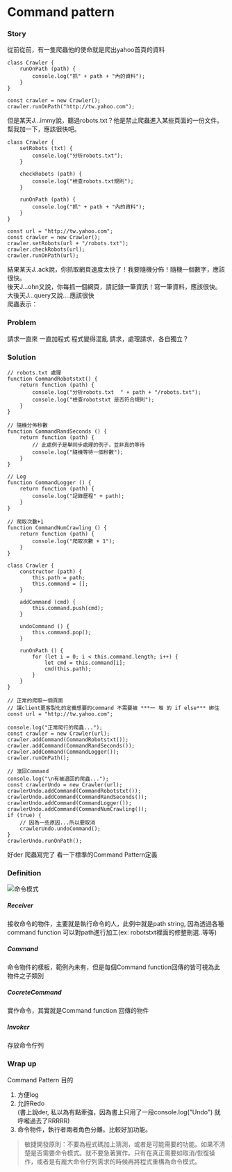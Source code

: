 # Command pattern

### Story
從前從前，有一隻爬蟲他的使命就是爬出yahoo首頁的資料
```
class Crawler {
    runOnPath (path) {
        console.log("抓" + path + "內的資料");
    }
}

const crawler = new Crawler();
crawler.runOnPath("http://tw.yahoo.com");
```
但是某天J...immy說，聽過robots.txt？他是禁止爬蟲進入某些頁面的一份文件。  
幫我加一下，應該很快吧。
```
class Crawler {
    setRobots (txt) {
        console.log("分析robots.txt");
    }

    checkRobots (path) {
        console.log("檢查robots.txt規則");
    }

    runOnPath (path) {
        console.log("抓" + path + "內的資料");          
    }
}

const url = "http://tw.yahoo.com";
const crawler = new Crawler();
crawler.setRobots(url + "/robots.txt");
crawler.checkRobots(url);
crawler.runOnPath(url);
```
結果某天J..ack說，你抓取網頁速度太快了！我要隨機分佈！隨機一個數字，應該很快。  
後天J...ohn又說，你每抓一個網頁，請記錄一筆資訊！寫一筆資料，應該很快。  
大後天J...query又說....應該很快  
爬蟲表示：

### Problem
請求一直來 一直加程式 程式變得混亂
請求，處理請求，各自獨立？  

### Solution
```
// robots.txt 處理
function CommandRobotstxt() {
    return function (path) {
        console.log("分析robots.txt  " + path + "/robots.txt");
        console.log("檢查robotstxt 是否符合規則");
    }
}

// 隨機分佈秒數
function CommandRandSeconds () {
    return function (path) {
        // 此處例子是舉同步處理的例子，並非真的等待
        console.log("隨機等待一個秒數");
    }
}

// Log
function CommandLogger () {
    return function (path) {
        console.log("記錄歷程" + path);
    }
}

// 爬取次數+1
function CommandNumCrawling () {
    return function (path) {
        console.log("爬取次數 + 1");
    }
}

class Crawler {
    constructor (path) {
        this.path = path;
        this.command = [];
    }

    addCommand (cmd) {
        this.command.push(cmd);
    }

    undoCommand () {
        this.command.pop();
    }

    runOnPath () {
        for (let i = 0; i < this.command.length; i++) {
            let cmd = this.command[i];
            cmd(this.path);
        }
    }
}

// 正常的爬取一個頁面
// 讓client更客製化的定義想要的command 不需要被 ***一 堆 的 if else*** 綁住
const url = "http://tw.yahoo.com";

console.log("正常爬行的爬蟲...");
const crawler = new Crawler(url);
crawler.addCommand(CommandRobotstxt());
crawler.addCommand(CommandRandSeconds());
crawler.addCommand(CommandLogger());
crawler.runOnPath();

// 滾回Command
console.log("\n有被退回的爬蟲...");
const crawlerUndo = new Crawler(url);
crawlerUndo.addCommand(CommandRobotstxt());
crawlerUndo.addCommand(CommandRandSeconds());
crawlerUndo.addCommand(CommandLogger());
crawlerUndo.addCommand(CommandNumCrawling());
if (true) {
    // 因為一些原因...所以要取消
    crawlerUndo.undoCommand();
}
crawlerUndo.runOnPath();
```
好der 爬蟲寫完了 看一下標準的Command Pattern定義  

### Definition
![命令模式](https://www.safaribooksonline.com/library/view/learning-javascript-design/9781449334840/httpatomoreillycomsourceoreillyimages1326904.png)

##### Receiver
接收命令的物件，主要就是執行命令的人，此例中就是path string, 因為透過各種command function 可以對path進行加工(ex: robotstxt裡面的修整刪選..等等)
##### Command  
命令物件的樣板，範例內未有，但是每個Command function回傳的皆可視為此物件之子類別
##### CocreteCommand  
實作命令，其實就是Command function 回傳的物件
##### Invoker  
存放命令佇列


### Wrap up  
Command Pattern 目的
1. 方便log
2. 允許Redo  
(書上說der, 私以為有點牽強，因為書上只用了一段console.log("Undo") 就呼嚨過去了RRRRR)
3. 命令物件，執行者兩者角色分離。比較好加功能。

> 敏捷開發原則：不要為程式碼加上猜測，或者是可能需要的功能。如果不清楚是否需要命令模式。就不要急著實作。只有在真正需要如取消/恢復操作，或者是有龐大命令佇列需求的時候再將程式重構為命令模式。
